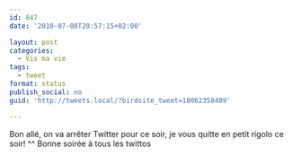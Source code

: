 ```yaml
---
id: 847
date: '2010-07-08T20:57:15+02:00'

layout: post
categories:
  - Vis ma vie
tags:
  - tweet
format: status
publish_social: no
guid: 'http://tweets.local/?birdsite_tweet=18062358489'

---
```


Bon allé, on va arrêter Twitter pour ce soir, je vous quitte en petit rigolo ce soir! ^^ Bonne soirée à tous les twittos